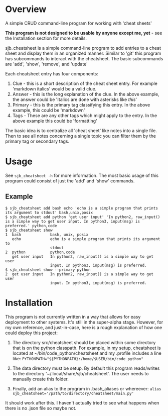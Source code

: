 # Overview
A simple CRUD command-line program for working with 'cheat sheets'

**This program is not designed to be usable by anyone except me, yet** - see the Installation section for more details.

sjb_cheatsheet is a simple command-line program to add entries to a cheat sheet and display them in an organized manner. 
Similar to 'git' this program has subcommands to interact with the cheatsheet. The basic subcommands are 'add', 'show', 'remove', and 'update'

Each cheatsheet entry has four components:
1. Clue - this is a short description of the cheat sheet entry. For example 'markdown italics' would be a valid clue.
2. Answer - this is the long explanation of the clue. In the above example, the answer could be 'Italics are done with asterisks like *this*'
3. Primary - this is the primary tag classifying this entry. In the above example, this could be 'markdown'
4. Tags - These are any other tags which might apply to the entry. In the above example this could be 'formatting'

The basic idea is to centralize all 'cheat sheet' like notes into a single file. Then to see all notes concerning a single topic you can filter them by the primary tag or secondary tags.

# Usage
See `sjb_cheatsheet -h` for more information. The most basic usage of this program could consist of just the 'add' and 'show' commands. 

## Example
~~~~
$ sjb_cheatsheet add bash echo 'echo is a simple program that prints its argument to stdout' bash,unix,posix
$ sjb_cheatsheet add python 'get user input' 'In python2, raw_input() is a simple way to get user input. In python3, input(msg) is preferred.' python,code
$ sjb_cheatsheet show
1  bash             bash, unix, posix
   echo             echo is a simple program that prints its argument to
                    stdout
2  python           python,code
   get user input   In python2, raw_input() is a simple way to get user
                    input. In python3, input(msg) is preferred.
$ sjb_cheatsheet show --primary python
2  get user input   In python2, raw_input() is a simple way to get user
                    input. In python3, input(msg) is preferred.
~~~~

# Installation
This program is not currently written in a way that allows for easy deployment to other systems. It's still in the super-alpha stage. However, for my own reference, and just-in-case, here is a rough explanation of how one could deploy this project:

1. The directory src/cheatsheet should be placed within some directory that is on the python classpath.
For example, in my setup, cheatsheet is located at ~/bin/code_python/cheatsheet and my .profile includes a line like:
  `PYTHONPATH="${PYTHONPATH}:/home/$USER/bin/code_python"`

2. The data directory must be setup.
By default this program reads/writes to the directory '~/.local/share/sjb/cheatsheet'. The user needs to manually create this folder.

3. Finally, add an alias to the program in .bash_aliases or whereever:
`alias sjb_cheatsheet='/path/to/directory/cheatsheet/main.py'`

It should work after this. I haven't actually tried to see what happens when there is no .json file so maybe not.
